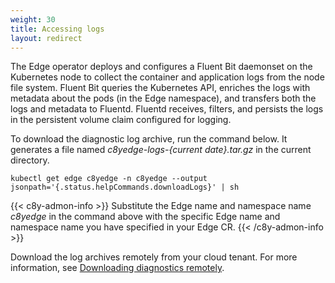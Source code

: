 ```yaml
---
weight: 30
title: Accessing logs
layout: redirect
---
```


The Edge operator deploys and configures a Fluent Bit daemonset on the Kubernetes node to collect the container and application logs from the node file system. Fluent Bit queries the Kubernetes API, enriches the logs with metadata about the pods (in the Edge namespace), and transfers both the logs and metadata to Fluentd. Fluentd receives, filters, and persists the logs in the persistent volume claim configured for logging.

To download the diagnostic log archive, run the command below. It generates a file named *c8yedge-logs-{current date}.tar.gz* in the current directory.

```shell
kubectl get edge c8yedge -n c8yedge --output jsonpath='{.status.helpCommands.downloadLogs}' | sh
```

{{< c8y-admon-info >}}
Substitute the Edge name and namespace name *c8yedge* in the command above with the specific Edge name and namespace name you have specified in your Edge CR.
{{< /c8y-admon-info >}}

Download the log archives remotely from your cloud tenant. For more information, see [Downloading diagnostics remotely](/edge-kubernetes/k8-edge-connecting-edge-to-cloud/#downloading-diagnostics-remotely).
